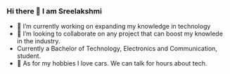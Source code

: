 ### Hi there 👋 I am Sreelakshmi 

- 🔭 I’m currently working on expanding my knowledge in technology
- 👯 I’m looking to collaborate on any project that can boost my knowlede in the industry.
- Currently a Bachelor of Technology, Electronics and Communication, student.
- 🌱 As for my hobbies I love cars. We can talk for hours about tech.
